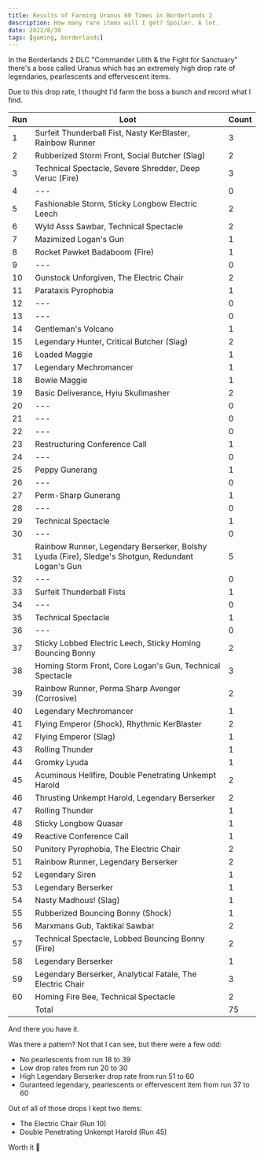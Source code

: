 ```yaml
---
title: Results of Farming Uranus 60 Times in Borderlands 2
description: How many rare items will I get? Spoiler. A lot.
date: 2022/8/30
tags: [gaming, borderlands]
---
```


In the Borderlands 2 DLC "Commander Lilith & the Fight for Sanctuary" there's a
boss called Uranus which has an extremely high drop rate of legendaries,
pearlescents and effervescent items.

Due to this drop rate, I thought I'd farm the boss a bunch and record what I
find.

| Run | Loot                                                                                              | Count |
| --- | ------------------------------------------------------------------------------------------------- | ----- |
| 1   | Surfeit Thunderball Fist, Nasty KerBlaster, Rainbow Runner                                        | 3     |
| 2   | Rubberized Storm Front, Social Butcher (Slag)                                                     | 2     |
| 3   | Technical Spectacle, Severe Shredder, Deep Veruc (Fire)                                           | 3     |
| 4   | ---                                                                                               | 0     |
| 5   | Fashionable Storm, Sticky Longbow Electric Leech                                                  | 2     |
| 6   | Wyld Asss Sawbar, Technical Spectacle                                                             | 2     |
| 7   | Mazimized Logan's Gun                                                                             | 1     |
| 8   | Rocket Pawket Badaboom (Fire)                                                                     | 1     |
| 9   | ---                                                                                               | 0     |
| 10  | Gunstock Unforgiven, The Electric Chair                                                           | 2     |
| 11  | Parataxis Pyrophobia                                                                              | 1     |
| 12  | ---                                                                                               | 0     |
| 13  | ---                                                                                               | 0     |
| 14  | Gentleman's Volcano                                                                               | 1     |
| 15  | Legendary Hunter, Critical Butcher (Slag)                                                         | 2     |
| 16  | Loaded Maggie                                                                                     | 1     |
| 17  | Legendary Mechromancer                                                                            | 1     |
| 18  | Bowie Maggie                                                                                      | 1     |
| 19  | Basic Deliverance, Hyiu Skullmasher                                                               | 2     |
| 20  | ---                                                                                               | 0     |
| 21  | ---                                                                                               | 0     |
| 22  | ---                                                                                               | 0     |
| 23  | Restructuring Conference Call                                                                     | 1     |
| 24  | ---                                                                                               | 0     |
| 25  | Peppy Gunerang                                                                                    | 1     |
| 26  | ---                                                                                               | 0     |
| 27  | Perm-Sharp Gunerang                                                                               | 1     |
| 28  | ---                                                                                               | 0     |
| 29  | Technical Spectacle                                                                               | 1     |
| 30  | ---                                                                                               | 0     |
| 31  | Rainbow Runner, Legendary Berserker, Bolshy Lyuda (Fire), Sledge's Shotgun, Redundant Logan's Gun | 5     |
| 32  | ---                                                                                               | 0     |
| 33  | Surfeit Thunderball Fists                                                                         | 1     |
| 34  | ---                                                                                               | 0     |
| 35  | Technical Spectacle                                                                               | 1     |
| 36  | ---                                                                                               | 0     |
| 37  | Sticky Lobbed Electric Leech, Sticky Homing Bouncing Bonny                                        | 2     |
| 38  | Homing Storm Front, Core Logan's Gun, Technical Spectacle                                         | 3     |
| 39  | Rainbow Runner, Perma Sharp Avenger (Corrosive)                                                   | 2     |
| 40  | Legendary Mechromancer                                                                            | 1     |
| 41  | Flying Emperor (Shock), Rhythmic KerBlaster                                                       | 2     |
| 42  | Flying Emperor (Slag)                                                                             | 1     |
| 43  | Rolling Thunder                                                                                   | 1     |
| 44  | Gromky Lyuda                                                                                      | 1     |
| 45  | Acuminous Hellfire, Double Penetrating Unkempt Harold                                             | 2     |
| 46  | Thrusting Unkempt Harold, Legendary Berserker                                                     | 2     |
| 47  | Rolling Thunder                                                                                   | 1     |
| 48  | Sticky Longbow Quasar                                                                             | 1     |
| 49  | Reactive Conference Call                                                                          | 1     |
| 50  | Punitory Pyrophobia, The Electric Chair                                                           | 2     |
| 51  | Rainbow Runner, Legendary Berserker                                                               | 2     |
| 52  | Legendary Siren                                                                                   | 1     |
| 53  | Legendary Berserker                                                                               | 1     |
| 54  | Nasty Madhous! (Slag)                                                                             | 1     |
| 55  | Rubberized Bouncing Bonny (Shock)                                                                 | 1     |
| 56  | Marxmans Gub, Taktikal Sawbar                                                                     | 2     |
| 57  | Technical Spectacle, Lobbed Bouncing Bonny (Fire)                                                 | 2     |
| 58  | Legendary Berserker                                                                               | 1     |
| 59  | Legendary Berserker, Analytical Fatale, The Electric Chair                                        | 3     |
| 60  | Homing Fire Bee, Technical Spectacle                                                              | 2     |
|     | Total                                                                                             | 75    |

And there you have it.

Was there a pattern? Not that I can see, but there were a few odd:

- No pearlescents from run 18 to 39
- Low drop rates from run 20 to 30
- High Legendary Berserker drop rate from run 51 to 60
- Guranteed legendary, pearlescents or effervescent item from run 37 to 60

Out of all of those drops I kept two items:

- The Electric Chair (Run 10)
- Double Penetrating Unkempt Harold (Run 45)

Worth it 🥲
